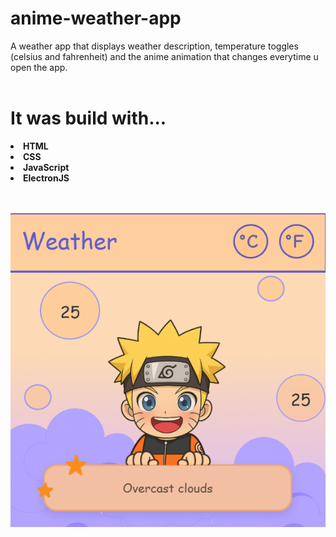 # anime-weather-app

A weather app that displays weather description, temperature toggles (celsius  and fahrenheit) and the anime animation that changes everytime u open the app.<br><br>

<b><h1>It was build with...</h1><b>
<li>HTML</li>
<li>CSS</li>
<li>JavaScript</li>
<li>ElectronJS</li><br><br>

![Weather App Preview](https://github.com/craftycoderro/anime-weather-app/blob/392afc2fc6d17e7a86d738c890306fc3030cc023/weather_preview.png)
